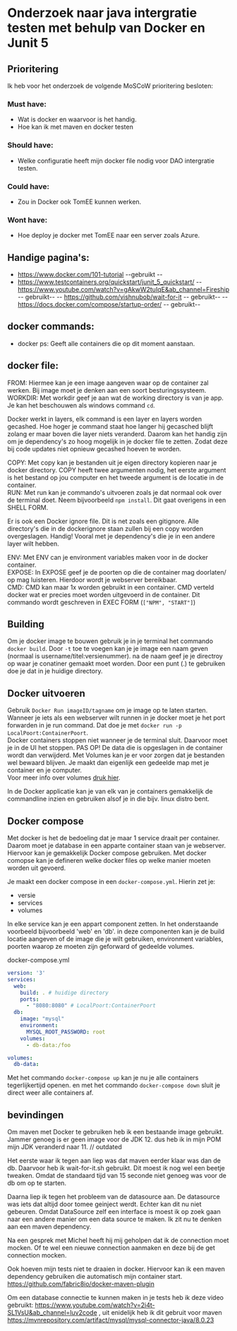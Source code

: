 # Onderzoek naar java intergratie testen met behulp van Docker en Junit 5

## Prioritering

Ik heb voor het onderzoek de volgende MoSCoW prioritering besloten:

### Must have:

- Wat is docker en waarvoor is het handig.
- Hoe kan ik met maven en docker testen

### Should have:

- Welke configuratie heeft mijn docker file nodig voor DAO intergratie testen.

### Could have:

- Zou in Docker ook TomEE kunnen werken.

### Wont have:

- Hoe deploy je docker met TomEE naar een server zoals Azure.

## Handige pagina's:

- https://www.docker.com/101-tutorial --gebruikt --
- https://www.testcontainers.org/quickstart/junit_5_quickstart/
  -- https://www.youtube.com/watch?v=gAkwW2tuIqE&ab_channel=Fireship -- gebruikt--
  -- https://github.com/vishnubob/wait-for-it -- gebruikt-- --https://docs.docker.com/compose/startup-order/ --
  gebruikt--

## docker commands:

- docker ps: Geeft alle containers die op dit moment aanstaan.

## docker file:

FROM: Hiermee kan je een image aangeven waar op de container zal werken. Bij image moet je denken aan een soort
besturingssysteem. <br>
WORKDIR: Met workdir geef je aan wat de working directory is van je app. Je kan het beschouwen als windows
command ```cd```.<br>

Docker werkt in layers, elk command is een layer en layers worden gecashed. Hoe hoger je command staat hoe langer hij
gecasched blijft zolang er maar boven die layer niets veranderd. Daarom kan het handig zijn om je dependency's zo hoog
mogelijk in je docker file te zetten. Zodat deze bij code updates niet opnieuw gecashed hoeven te worden. <br>

COPY: Met copy kan je bestanden uit je eigen directory kopieren naar je docker directory. COPY heeft twee argumenten
nodig, het eerste argument is het bestand op jou computer en het tweede argument is de locatie in de container. <br>
RUN: Met run kan je commando's uitvoeren zoals je dat normaal ook over de terminal doet. Neem
bijvoorbeeld ```npm install```. Dit gaat overigens in een SHELL FORM.<br>

Er is ook een Docker ignore file. Dit is net zoals een gitignore. Alle directory's die in de dockerignore staan zullen
bij een copy worden overgeslagen. Handig! Vooral met je dependency's die je in een andere layer wilt hebben.<br>

ENV: Met ENV can je environment variables maken voor in de docker container.<br>
EXPOSE: In EXPOSE geef je de poorten op die de container mag doorlaten/ op mag luisteren. Hierdoor wordt je webserver
bereikbaar. <br>
CMD: CMD kan maar 1x worden gebruikt in een container. CMD verteld docker wat er precies moet worden uitgevoerd in de
container. Dit commando wordt geschreven in EXEC FORM (```["NPM", "START"]```)

## Building

Om je docker image te bouwen gebruik je in je terminal het commando ```docker build```. Door `-t` toe te voegen kan je
je image een naam geven (normaal is username/titel:versienummer). na de naam geef je je directroy op waar je conatiner
gemaakt moet worden. Door een punt (.) te gebruiken doe je dat in je huidige directory. <br>

## Docker uitvoeren

Gebruik `Docker Run imageID/tagname` om je image op te laten starten.<br>
Wanneer je iets als een webserver wilt runnen in je docker moet je het port forwarden in je run command. Dat doe je
met ```docker run -p LocalPoort:ContainerPoort```.<br>
Docker containers stoppen niet wanneer je de terminal sluit. Daarvoor moet je in de UI het stoppen. PAS OP! De data die
is opgeslagen in de container wordt dan verwijderd. Met Volumes kan je er voor zorgen dat je bestanden wel bewaard
blijven. Je maakt dan eigenlijk een gedeelde map met je container en je computer. <br>
Voor meer info over volumes [druk hier](https://youtu.be/gAkwW2tuIqE?t=493).

In de Docker applicatie kan je van elk van je containers gemakkelijk de commandline inzien en gebruiken alsof je in die
bijv. linux distro bent.<br>

## Docker compose

Met docker is het de bedoeling dat je maar 1 service draait per container. Daarom moet je database in een apparte
container staan van je webserver. Hiervoor kan je gemakkelijk Docker compose gebruiken. Met docker comopse kan je
defineren welke docker files op welke manier moeten worden uit gevoerd.<br>

Je maakt een docker compose in een ```docker-compose.yml```. Hierin zet je:

- versie
- services
- volumes

In elke service kan je een appart component zetten. In het onderstaande voorbeeld bijvoorbeeld 'web' en 'db'. in deze
componenten kan je de build locatie aangeven of de image die je wilt gebruiken, environment variables, poorten waarop ze
moeten zijn geforward of gedeelde volumes.<br>

docker-compose.yml

```yml
version: '3'
services:
  web:
    build: . # huidige directory
    ports:
      - "8080:8080" # LocalPoort:ContainerPoort
  db:
    image: "mysql"
    environment:
      MYSQL_ROOT_PASSWORD: root
    volumes:
      - db-data:/foo

volumes:
  db-data:
```

Met het commando `docker-compose up` kan je nu je alle containers tegerlijkertijd openen. en met het
commando `docker-compose down` sluit je direct weer alle containers af.

## bevindingen

Om maven met Docker te gebruiken heb ik een bestaande image gebruikt. Jammer genoeg is er geen image voor de JDK 12. dus
heb ik in mijn POM mijn JDK veranderd naar 11. // outdated<br>

Het eerste waar ik tegen aan liep was dat maven eerder klaar was dan de db. Daarvoor heb ik wait-for-it.sh gebruikt. Dit
moest ik nog wel een beetje tweaken. Omdat de standaard tijd van 15 seconde niet genoeg was voor de db om op te
starten.<br>

Daarna liep ik tegen het probleem van de datasource aan. De datasource was iets dat altijd door tomee geinject werdt.
Echter kan dit nu niet gebeuren. Omdat DataSource zelf een interface is moest ik op zoek gaan naar een andere manier om
een data source te maken. Ik zit nu te denken aan een maven dependency. <br>

Na een gesprek met Michel heeft hij mij geholpen dat ik de connection moet mocken. Of te wel een nieuwe connection
aanmaken en deze bij de get connection mocken. <br>

Ook hoeven mijn tests niet te draaien in docker. Hiervoor kan ik een maven dependency gebruiken die automatisch mijn
container start. https://github.com/fabric8io/docker-maven-plugin <br>

Om een database connectie te kunnen maken in je tests heb ik deze video gebruikt: https://www.youtube.com/watch?v=2i4t-SL1VsU&ab_channel=luv2code , uit enidelijk heb ik dit gebruit voor maven https://mvnrepository.com/artifact/mysql/mysql-connector-java/8.0.23 <br>

